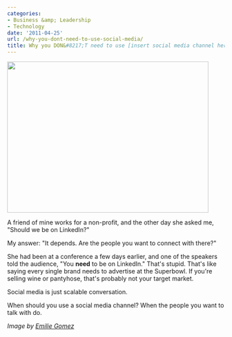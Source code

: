```yaml
---
categories:
- Business &amp; Leadership
- Technology
date: '2011-04-25'
url: /why-you-dont-need-to-use-social-media/
title: Why you DON&#8217;T need to use [insert social media channel here]
---
```


<img src="https://gomakethings.com/wp-content/uploads/2011/04/Social-Media-Marketing-466x350.jpg" alt="" title="Social-Media-Marketing" width="466" height="350" class="aligncenter size-medium wp-image-527" />

A friend of mine works for a non-profit, and the other day she asked me, "Should we be on LinkedIn?"

My answer: "It depends. Are the people you want to connect with there?"

She had been at a conference a few days earlier, and one of the speakers told the audience, "You <strong>need</strong> to be on LinkedIn." That's stupid. That's like saying every single brand needs to advertise at the Superbowl. If you're selling wine or pantyhose, that's probably not your target market.

Social media is just scalable conversation.

When should you use a social media channel? When the people you want to talk with do.

<em>Image by <a href="http://www.flickr.com/photos/eogez/5433018260/">Emilie Gomez</a></em>